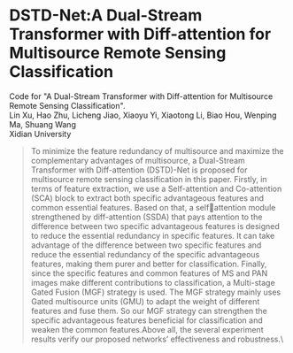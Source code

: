 # DSTD-Net:A Dual-Stream Transformer with Diff-attention for Multisource Remote Sensing Classification
Code for "A Dual-Stream Transformer with Diff-attention for Multisource Remote Sensing Classification".<br>
Lin Xu, Hao Zhu, Licheng Jiao, Xiaoyu Yi, Xiaotong Li, Biao Hou, Wenping Ma, Shuang Wang<br>
Xidian University<br>
>To minimize the feature redundancy of multisource and maximize the complementary advantages of multisource, a Dual-Stream Transformer with Diff-attention (DSTD)-Net is proposed for multisource remote sensing classification in this paper. Firstly, in terms of feature extraction, we use a Self-attention and Co-attention (SCA) block to extract both specific advantageous features and common essential features. Based on that, a selfattention module strengthened by diff-attention (SSDA) that pays attention to the difference between two specific advantageous features is designed to reduce the essential redundancy in specific features. It can take advantage of the difference between two specific features and reduce the essential redundancy of the specific advantageous features, making them purer and better for classification. Finally, since the specific features and common features of MS and PAN images make different contributions to classification, a Multi-stage Gated Fusion (MGF) strategy is used. The MGF strategy mainly uses Gated multisource units (GMU) to adapt the weight of different features and fuse them. So our MGF strategy can strengthen the specific advantageous features beneficial for classification and weaken the common features.Above all, the several experiment results verify our proposed networks’ effectiveness and robustness.\

